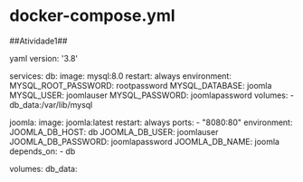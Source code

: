 # docker-compose.yml
##Atividade1##

yaml
version: '3.8'

services:
  db:
    image: mysql:8.0
    restart: always
    environment:
      MYSQL_ROOT_PASSWORD: rootpassword
      MYSQL_DATABASE: joomla
      MYSQL_USER: joomlauser
      MYSQL_PASSWORD: joomlapassword
    volumes:
      - db_data:/var/lib/mysql

  joomla:
    image: joomla:latest
    restart: always
    ports:
      - "8080:80"
    environment:
      JOOMLA_DB_HOST: db
      JOOMLA_DB_USER: joomlauser
      JOOMLA_DB_PASSWORD: joomlapassword
      JOOMLA_DB_NAME: joomla
    depends_on:
      - db

volumes:
  db_data:
